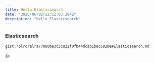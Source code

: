 ```yaml
---
title: Hello Elasticsearch
date: "2020-06-02T22:12:03.284Z"
description: "Hello Elasticsearch"
---
```


### Elasticsearch
`gist:rolroralra/7080be3c3c822f0fb44dcab1bec5820e#Elasticsearch.md`


:+1: